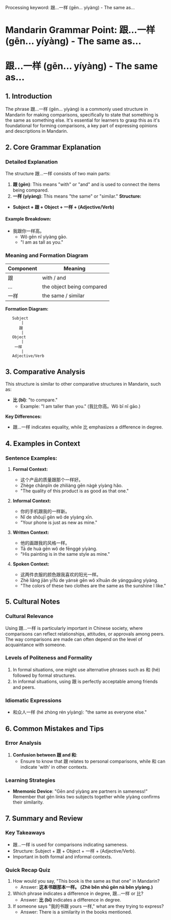 Processing keyword: 跟...一样 (gēn... yíyàng) - The same as...
# Mandarin Grammar Point: 跟...一样 (gēn... yíyàng) - The same as...
# 跟...一样 (gēn... yíyàng) - The same as...
## 1. Introduction
The phrase 跟...一样 (gēn... yíyàng) is a commonly used structure in Mandarin for making comparisons, specifically to state that something is the same as something else. It's essential for learners to grasp this as it's foundational for forming comparisons, a key part of expressing opinions and descriptions in Mandarin.
## 2. Core Grammar Explanation
### Detailed Explanation
The structure 跟...一样 consists of two main parts:
1. **跟 (gēn)**: This means "with" or "and" and is used to connect the items being compared.
2. **一样 (yíyàng)**: This means "the same" or "similar."
**Structure:**
- **Subject + 跟 + Object + 一样 + (Adjective/Verb)**
#### Example Breakdown:
- 我跟你一样高。
  - Wǒ gēn nǐ yíyàng gāo.
  - "I am as tall as you."
### Meaning and Formation Diagram
| Component | Meaning                     |
|-----------|-----------------------------|
| 跟        | with / and                  |
| …         | the object being compared    |
| 一样     | the same / similar          |
**Formation Diagram:**
```
   Subject
       |
      跟
       |
   Object
       |
    一样 
       |
   Adjective/Verb
```
## 3. Comparative Analysis
This structure is similar to other comparative structures in Mandarin, such as:
- **比 (bǐ)**: "to compare."
   - Example: "I am taller than you." (我比你高。Wǒ bǐ nǐ gāo.)
  
**Key Differences:**
- 跟...一样 indicates equality, while 比 emphasizes a difference in degree.
## 4. Examples in Context
### Sentence Examples:
1. **Formal Context:**
   - 这个产品的质量跟那个一样好。
   - Zhège chǎnpǐn de zhìliàng gēn nàgè yíyàng hǎo.
   - "The quality of this product is as good as that one."
   
2. **Informal Context:**
   - 你的手机跟我的一样新。
   - Nǐ de shǒujī gēn wǒ de yíyàng xīn.
   - "Your phone is just as new as mine."
3. **Written Context:**
   - 他的画跟我的风格一样。
   - Tā de huà gēn wǒ de fēnggé yíyàng.
   - "His painting is in the same style as mine."
4. **Spoken Context:**
   - 这两件衣服的颜色跟我喜欢的阳光一样。
   - Zhè liǎng jiàn yīfú de yánsè gēn wǒ xǐhuān de yángguāng yíyàng.
   - "The colors of these two clothes are the same as the sunshine I like."
## 5. Cultural Notes
### Cultural Relevance
Using 跟...一样 is particularly important in Chinese society, where comparisons can reflect relationships, attitudes, or approvals among peers. The way comparisons are made can often depend on the level of acquaintance with someone.
### Levels of Politeness and Formality
1. In formal situations, one might use alternative phrases such as 和 (hé) followed by formal structures.
2. In informal situations, using 跟 is perfectly acceptable among friends and peers.
### Idiomatic Expressions
- 和众人一样 (hé zhòng rén yíyàng): "the same as everyone else."
  
## 6. Common Mistakes and Tips
### Error Analysis
1. **Confusion between 跟 and 和**: 
   - Ensure to know that 跟 relates to personal comparisons, while 和 can indicate 'with' in other contexts.
### Learning Strategies
- **Mnemonic Device**: "Gēn and yíyàng are partners in sameness!" Remember that gēn links two subjects together while yíyàng confirms their similarity.
## 7. Summary and Review
### Key Takeaways
- 跟...一样 is used for comparisons indicating sameness.
- Structure: Subject + 跟 + Object + 一样 + (Adjective/Verb).
- Important in both formal and informal contexts.
### Quick Recap Quiz
1. How would you say, "This book is the same as that one" in Mandarin?
   - Answer: **这本书跟那本一样。 (Zhè běn shū gēn nà běn yíyàng.)**
2. Which phrase indicates a difference in degree, 跟...一样 or 比?
   - Answer: **比 (bǐ)** indicates a difference in degree.
3. If someone says "我的书跟 yours 一样," what are they trying to express?
   - Answer: There is a similarity in the books mentioned.
